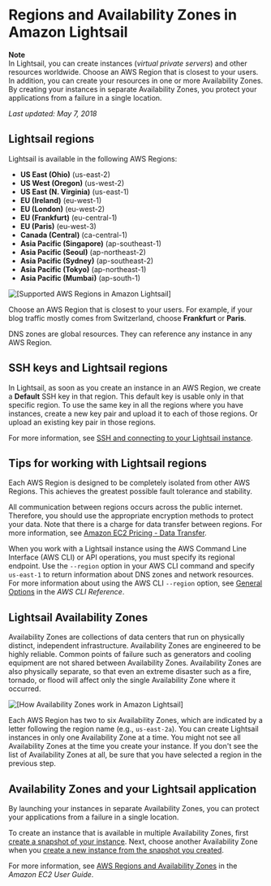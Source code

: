 # Regions and Availability Zones in Amazon Lightsail<a name="understanding-regions-and-availability-zones-in-amazon-lightsail"></a>

**Note**  
In Lightsail, you can create instances \(*virtual private servers*\) and other resources worldwide\. Choose an AWS Region that is closest to your users\. In addition, you can create your resources in one or more Availability Zones\. By creating your instances in separate Availability Zones, you protect your applications from a failure in a single location\.

 *Last updated: May 7, 2018* 

## Lightsail regions<a name="regions"></a>

Lightsail is available in the following AWS Regions:
+ **US East \(Ohio\)** \(us\-east\-2\)
+ **US West \(Oregon\)** \(us\-west\-2\)
+ **US East \(N\. Virginia\)** \(us\-east\-1\)
+ **EU \(Ireland\)** \(eu\-west\-1\)
+ **EU \(London\)** \(eu\-west\-2\)
+ **EU \(Frankfurt\)** \(eu\-central\-1\)
+ **EU \(Paris\)** \(eu\-west\-3\)
+ **Canada \(Central\)** \(ca\-central\-1\)
+ **Asia Pacific \(Singapore\)** \(ap\-southeast\-1\)
+ **Asia Pacific \(Seoul\)** \(ap\-northeast\-2\)
+ **Asia Pacific \(Sydney\)** \(ap\-southeast\-2\)
+ **Asia Pacific \(Tokyo\)** \(ap\-northeast\-1\)
+ **Asia Pacific \(Mumbai\)** \(ap\-south\-1\)

![\[Supported AWS Regions in Amazon Lightsail\]](https://d9yljz1nd5001.cloudfront.net/en_us/1cade0c7e07039bf59652df47a09d228/images/amazon-lightsail-regions_cropped.png)

Choose an AWS Region that is closest to your users\. For example, if your blog traffic mostly comes from Switzerland, choose **Frankfurt** or **Paris**\.

DNS zones are global resources\. They can reference any instance in any AWS Region\.

## SSH keys and Lightsail regions<a name="ssh-keys-and-regions"></a>

In Lightsail, as soon as you create an instance in an AWS Region, we create a **Default** SSH key in that region\. This default key is usable only in that specific region\. To use the same key in all the regions where you have instances, create a new key pair and upload it to each of those regions\. Or upload an existing key pair in those regions\. 

For more information, see [SSH and connecting to your Lightsail instance](understanding-ssh-in-amazon-lightsail.md)\.

## Tips for working with Lightsail regions<a name="tips-working-with-regions"></a>

Each AWS Region is designed to be completely isolated from other AWS Regions\. This achieves the greatest possible fault tolerance and stability\.

All communication between regions occurs across the public internet\. Therefore, you should use the appropriate encryption methods to protect your data\. Note that there is a charge for data transfer between regions\. For more information, see [Amazon EC2 Pricing \- Data Transfer](https://aws.amazon.com/ec2/pricing/on-demand/#Data_Transfer)\.

When you work with a Lightsail instance using the AWS Command Line Interface \(AWS CLI\) or API operations, you must specify its regional endpoint\. Use the `--region` option in your AWS CLI command and specify `us-east-1` to return information about DNS zones and network resources\. For more information about using the AWS CLI `--region` option, see [General Options](http://docs.aws.amazon.com/cli/latest/topic/config-vars.html#general-options) in the *AWS CLI Reference*\.

## Lightsail Availability Zones<a name="availability-zones"></a>

Availability Zones are collections of data centers that run on physically distinct, independent infrastructure\. Availability Zones are engineered to be highly reliable\. Common points of failure such as generators and cooling equipment are not shared between Availability Zones\. Availability Zones are also physically separate, so that even an extreme disaster such as a fire, tornado, or flood will affect only the single Availability Zone where it occurred\.

![\[How Availability Zones work in Amazon Lightsail\]](https://d9yljz1nd5001.cloudfront.net/en_us/1cade0c7e07039bf59652df47a09d228/images/amazon-lightsail-regions_cropped.png)

Each AWS Region has two to six Availability Zones, which are indicated by a letter following the region name \(e\.g\., `us-east-2a`\)\. You can create Lightsail instances in only one Availability Zone at a time\. You might not see all Availability Zones at the time you create your instance\. If you don't see the list of Availability Zones at all, be sure that you have selected a region in the previous step\.

## Availability Zones and your Lightsail application<a name="why-regions-and-availability-zones"></a>

By launching your instances in separate Availability Zones, you can protect your applications from a failure in a single location\.

To create an instance that is available in multiple Availability Zones, first [create a snapshot of your instance](lightsail-how-to-create-a-snapshot-of-your-instance.md)\. Next, choose another Availability Zone when you [create a new instance from the snapshot you created](lightsail-how-to-create-instance-from-snapshot.md)\.

For more information, see [AWS Regions and Availability Zones](http://docs.aws.amazon.com/AWSEC2/latest/UserGuide/using-regions-availability-zones.html) in the *Amazon EC2 User Guide*\.